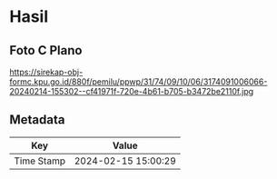 # Hasil

## Foto C Plano

https://sirekap-obj-formc.kpu.go.id/880f/pemilu/ppwp/31/74/09/10/06/3174091006066-20240214-155302--cf41971f-720e-4b61-b705-b3472be2110f.jpg


## Metadata

| Key        | Value               |
| ---------- | ------------------- |
| Time Stamp | 2024-02-15 15:00:29 |



